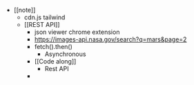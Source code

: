 - [[note]]
	- cdn.js tailwind
	- [[REST API]]
		- json viewer chrome extension
		- https://images-api.nasa.gov/search?q=mars&page=2
		- fetch().then()
			- Asynchronous
		- [[Code along]]
			- Rest API
		-